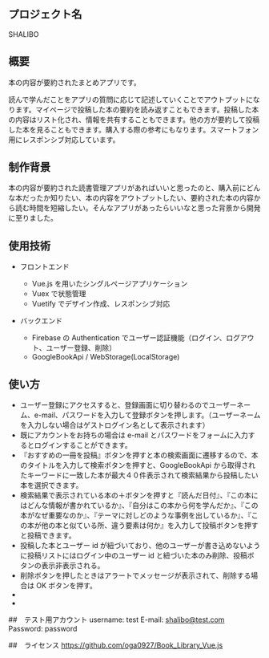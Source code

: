 ## プロジェクト名

SHALIBO

## 概要

本の内容が要約されたまとめアプリです。

読んで学んだことをアプリの質問に応じて記述していくことでアウトプットになります。マイページで投稿した本の要約を読み返すこともできます。投稿した本の内容はリスト化され、情報を共有することもできます。他の方が要約して投稿した本を見ることもできます。購入する際の参考にもなります。スマートフォン用にレスポンシブ対応しています。

## 制作背景

本の内容が要約された読書管理アプリがあればいいと思ったのと、購入前にどんな本だったか知りたい、本の内容をアウトプットしたい、要約された本の内容から読む時間を短縮したい。そんなアプリがあったらいいなと思った背景から開発に至りました。

## 使用技術

- フロントエンド

  - Vue.js を用いたシングルページアプリケーション
  - Vuex で状態管理
  - Vuetify でデザイン作成、レスポンシブ対応

- バックエンド
  - Firebase の Authentication でユーザー認証機能（ログイン、ログアウト、ユーザー登録、削除）
  - GoogleBookApi / WebStorage(LocalStorage)

## 使い方

- ユーザー登録にアクセスすると、登録画面に切り替わるのでユーザーネーム、e-mail、パスワードを入力して登録ボタンを押します。（ユーザーネームを入力しない場合はゲストログイン名として表示されます）
- 既にアカウントをお持ちの場合は e-mail とパスワードをフォームに入力するとログインすることができます。
- 『おすすめの一冊を投稿』ボタンを押すと本の検索画面に遷移するので、本のタイトルを入力して検索ボタンを押すと、GoogleBookApi から取得されたキーワードに一致した本が最大４０件表示されて検索結果から投稿したい本を選択できます。
- 検索結果で表示されている本の＋ボタンを押すと『読んだ日付』、『この本にはどんな情報が書かれているか』、『自分はこの本から何を学んだか』、『この本がなぜ重要なのか』、『テーマに対しどのような事例を出しているか』、『この本が他の本と似ている所、違う要素は何か』を入力して投稿ボタンを押すと投稿できます。
- 投稿した本とユーザー id が紐づいており、他のユーザーが書き込めないように投稿リストにはログイン中のユーザー id と紐づいた本のみ削除、投稿ボタンの表示非表示される。
- 削除ボタンを押したときはアラートでメッセージが表示されて、削除する場合は OK ボタンを押す。
-
-

##　テスト用アカウント
username: test
E-mail: shalibo@test.com
Password: password

##　ライセンス
https://github.com/oga0927/Book_Library_Vue.js
